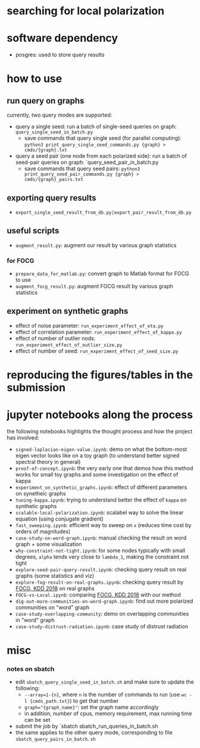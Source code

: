# searching for local polarization

# software dependency

- posgres: used to store query results

# how to use

## run query on graphs

currently, two query modes are supported:

- query a single seed: run a batch of single-seed queries on graph: `query_single_seed_in_batch.py`
  - save commands that query single seed (for parallel computing): `python3 print_query_single_seed_commands.py {graph} > cmds/{graph}.txt`
- query a seed pair (one node from each polarized side): run a batch of seed-pair queries on graph: `query_seed_pair_in_batch.py
  - save commands that query seed pairs: `python3 print_query_seed_pair_commands.py {graph} > cmds/{graph}_pairs.txt`

## exporting query results

- `export_single_seed_result_from_db.py|export_pair_result_from_db.py`

## useful scripts

- `augment_result.py`: augment our result by various graph statistics

### for FOCG

- `prepare_data_for_matlab.py`: convert graph to Matlab format for FOCG to use
- `augment_focg_result.py`: augment FOCG result by various graph statistics

## experiment on synthetic graphs

- effect of noise parameter: `run_experiment_effect_of_eta.py`
- effect of correlation parameter: `run_experiment_effect_of_kappa.py`
- effect of number of outlier nods: `run_experiment_effect_of_outlier_size.py`
- effect of number of seed: `run_experiment_effect_of_seed_size.py`

# reproducing the figures/tables in the submission

# jupyter notebooks along the process

the following notebooks highlights the thought process and how the project has involved:

- `signed-laplacian-eigen-value.ipynb`: demo on what the bottom-most eigen vector looks like on a toy graph (to understand better signed spectral theory in general)
- `proof-of-concept.ipynb`: the very early one that demos how this method works for small toy graphs and some investigation on the effect of kappa
- `experiment_on_synthetic_graphs.ipynb`: effect of different parameters on synetheic graphs
- `tuning-kappa.ipynb`: trying to understand better the effect of `kappa` on synthetic graphs
- `scalable-local-polarization.ipynb`: scalabel way to solve the linear equation (using conjugate gradient)
- `fast_sweeping.ipynb`: efficient way to sweep on `x` (reduces time cost by orders of magnitudes)
- `case-study-on-word-graph.ipynb`: manual checking the result on word graph + some visualization
- `why-constraint-not-tight.ipynb`: for some nodes typically with small degrees, `alpha` tends very close to `lambda_1`, making the constraint not tight
- `explore-seed-pair-query-result.ipynb`: checking query result on real graphs (some  statistics and viz)
- `explore-fog-result-on-real-graphs.ipynb`: checking query result by [FOCG, KDD 2018](https://dl.acm.org/citation.cfm?id=2939672.2939855) on real graphs
- `FOCG-vs-Local.ipynb`: comparing [FOCG, KDD 2018](https://dl.acm.org/citation.cfm?id=2939672.2939855) with our method
- `dig-out-more-communities-on-word-graph.ipynb`: find out more polarized communities on "word" graph
- `case-study-overlapping-community`: demo on overlapping communities in "word" graph
- `case-study-distrust-radiation.ipynb`: case study of distrust radiation

# misc

### notes on sbatch

- edit `sbatch_query_single_seed_in_batch.sh`  and make sure to update the following:
  - `--array=1-{n}`, where `n` is the number of commands to run (use `wc -l {cmds_path.txt}`) to get that number
  - `graph="{graph_name}"`: set the graph name accordingly
  - in addition, number of cpus, memory requirement, max running time can be set
- submit the job by `sbatch sbatch_run_queries_in_batch.sh
- the same applies to the other query mode, corresponding to file `sbatch_query_pairs_in_batch.sh`

